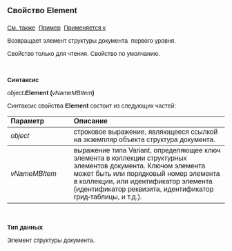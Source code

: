 ﻿<html>
<head>
<title>Структура документа\Element</title>
</head>

<body>

<p><strong><font size="4" face="Arial">
Свойство Element<br>
<br>
</font></strong><font face="Arial">
<a href="../ASDocStructureElement.html">См. также</a>&nbsp;
<u>Пример</u>&nbsp; <a href="../ASDocStructure.html">Применяется к</a></font></p>

<p><font face="Arial">Возвращает элемент структуры документа&nbsp; 
первого уровня.</font></p>

<p><font face="Arial">Свойство только для чтения. Свойство по 
умолчанию.</font></p>

<p class="label">&nbsp;</p>

<p class="label"><font face="Arial"><b>Синтаксис</b></font></p>

<p><font face="Arial"><em>object</em><strong>.</strong><b>Element</b> <strong>
(</strong></font><i><font face="Arial">vNameMBItem</font></i><font face="Arial"><strong>)</strong></font></p>

<p><font face="Arial">Синтаксис свойства <b>Element</b>
состоит из следующих частей:</font></p>

<table border="1" cellPadding="5" cols="2" frame="below" rules="rows">
<TBODY>
  <tr vAlign="top">
    <td class="label" width="29%"><font face="Arial"><b>Параметр</b></font></td>
    <td class="label" width="71%"><font face="Arial"><strong>Описание</strong></font></td>
  </tr>
  <tr>
    <td width="29%"><em><font face="Arial">object</font></em></td>
    <td width="71%"><font face="Arial">строковое выражение, являющееся 
	ссылкой на экземпляр объекта структура документа.</font></td>
  </tr>
  <tr>
    <td width="29%"><i><font face="Arial">vNameMBItem</font></i></td>
    <td width="71%"><font face="Arial">выражение типа Variant, 
	определяющее ключ элемента в коллекции структурных элементов документа. 
	Ключом элемента может быть или порядковый номер элемента в коллекции, или 
	идентификатор элемента (идентификатор реквизита, идентификатор грид-таблицы, 
	и т.д.).</font></td>
  </tr>
</TBODY>
</table>

<p class="label">&nbsp;</p>

<p class="label"><font face="Arial"><b>Тип данных</b></font></p>

<p class="label"><font face="Arial">Элемент структуры документа.</font></p>
</body>
</html>
